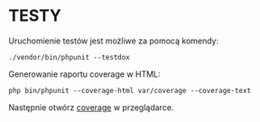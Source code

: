 # TESTY

Uruchomienie testów jest możliwe za pomocą komendy:

`./vendor/bin/phpunit --testdox`

Generowanie raportu coverage w HTML:

`php bin/phpunit --coverage-html var/coverage --coverage-text`

Następnie otwórz [coverage](http://localhost:8080/coverage/index.html) w przeglądarce.
